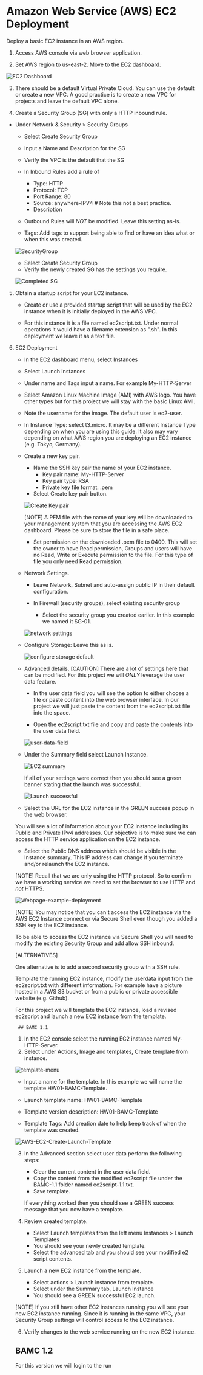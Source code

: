 # Amazon Web Service (AWS) EC2 Deployment

Deploy a basic EC2 instance in an AWS region.

1. Access AWS console via web browser application.

2. Set AWS region to us-east-2. Move to the EC2 dashboard.

![EC2 Dashboard](/graphics/aws-ec2-dashboard.png)

3. There should be a default Virtual Private Cloud. You can use the default or create a new VPC. A good practice is to create a new VPC for projects and leave the default VPC alone.

4. Create a Security Group (SG) with only a HTTP inbound rule.

- Under Network & Security > Security Groups
    - Select Create Security Group

    - Input a Name and Description for the SG

    - Verify the VPC is the default that the SG

    - In Inbound Rules add a rule of 
        - Type: HTTP
        - Protocol: TCP
        - Port Range: 80
        - Source: anywhere-IPV4 # Note this not a best practice. 
        - Description 

    - Outbound Rules will *NOT* be modified. Leave this setting as-is.

    - Tags: Add tags to support being able to find or have an idea what or when this was created. 

    ![SecurityGroup](/graphics/aws-security-group-01.png)

    - Select Create Security Group 
    - Verify the newly created SG has the settings you require.

    ![Completed SG](/graphics/completed-security-group.png)

5. Obtain a startup script for your EC2 instance.

    - Create or use a provided startup script that will be used by the EC2 instance when it is initially deployed in the AWS VPC.

    - For this instance it is a file named ec2script.txt. Under normal operations it would have a filename extension as ".sh". In this deployment we leave it as a text file. 

6. EC2 Deployment

    - In the EC2 dashboard menu, select Instances

    - Select Launch Instances

    - Under name and Tags input a name. For example My-HTTP-Server

    - Select Amazon Linux Machine Image (AMI) with AWS logo. You have other types but for this project we will stay with the basic Linux AMI.
    - Note the username for the image. The default user is ec2-user.

    - In Instance Type: select t3.micro. It may be a different Instance Type depending on when you are using this guide. It also may vary depending on what AWS region you are deploying an EC2 instance (e.g. Tokyo, Germany).

    - Create a new key pair. 
        - Name the SSH key pair the name of your EC2 instance.
            - Key pair name: My-HTTP-Server
            - Key pair type: RSA
            - Private key file format: .pem
        - Select Create key pair button.

        ![Create Key pair](/graphics/aws-ec2-create-key-pair.png)


        [NOTE] A PEM file with the name of your key will be downloaded to your management system that you are accessing the AWS EC2 dashboard. Please be sure to store the file in a safe place.

        - Set permission on the downloaded .pem file to 0400. This will set the owner to have Read permission, Groups and users will have no Read, Write or Execute permission to the file. For this type of file you only need Read permission.

    - Network Settings.
        - Leave Network, Subnet and auto-assign public IP in their default configuration.

        - In Firewall (security groups), select existing security group
            - Select the security group you created earlier. In this example we named it SG-01.

        ![network settings](/graphics/aws-ec2-network-settings.png)

    - Configure Storage: Leave this as is.

        ![configure storage default](/graphics/aws-ec2-configure-storage.png)

    - Advanced details.
        [CAUTION] There are a lot of settings here that can be modified. For this project we will *ONLY* leverage the user data feature.

        - In the user data field you will see the option to either choose a file or paste content into the web browser interface. In our project we will just paste the content from the ec2script.txt file into the space.

        - Open the ec2script.txt file and copy and paste the contents into the user data field.

        ![user-data-field](/graphics/aws-ec2-user-data-with-content.png)
    
    - Under the Summary field select Launch Instance. 

        ![EC2 summary](/graphics/aws-ec2-summary.png)

        If all of your settings were correct then you should see a green banner stating that the launch was successful.

        ![Launch successful](/graphics/aws-ec2-launch-successful.png)

    - Select the URL for the EC2 instance in the GREEN success popup in the web browser.

    You will see a lot of information about your EC2 instance including its Public and Private IPv4 addresses. Our objective is to make sure we can access the HTTP service application on the EC2 instance.

    - Select the Public DNS address which should be visible in the Instance summary. This IP address can change if you terminate and/or relaunch the EC2 instance.

    [NOTE] Recall that we are only using the HTTP protocol. So to confirm we have a working service we need to set the browser to use HTTP and *not* HTTPS.

    ![Webpage-example-deployment](/graphics/example-webpage.png)

    [NOTE] You may notice that you can't access the EC2 instance via the AWS EC2 Instance connect or via Secure Shell even though you added a SSH key to the EC2 instance.

    To be able to access the EC2 instance via Secure Shell you will need to modify the existing Security Group and add allow SSH inbound. 

    [ALTERNATIVES]

     One alternative is to add a second security group with a SSH rule.
     
     Template the running EC2 instance, modify the userdata input from the ec2script.txt with different information. For example have a picture hosted in a AWS S3 bucket or from a public or private accessible website (e.g. Github).
     
     For this project we will template the EC2 instance, load a revised ec2script and launch a new EC2 instance from the template.

        ## BAMC 1.1

   1. In the EC2 console select the running EC2 instance named My-HTTP-Server.    
   2. Select under Actions, Image and templates, Create template from instance.
   
   ![template-menu](/graphics/aws-ec2-create-template-menu-screenshot.png)

    - Input a name for the template. In this example we will name the template HW01-BAMC-Template.

    - Launch template name: HW01-BAMC-Template

    - Template version description: HW01-BAMC-Template

    - Template Tags: Add creation date to help keep track of when the template was created.

    ![AWS-EC2-Create-Launch-Template](/graphics/aws-ec2-create-launch-template.png)

    3. In the Advanced section select user data perform the following steps:
        - Clear the current content in the user data field.
        - Copy the content from the modified ec2script file under the BAMC-1.1 folder named ec2script-1.1.txt.
        - Save template.

        If everything worked then you should see a GREEN success message that you now have a template.

    

    4. Review created template.
        - Select Launch templates from the left menu Instances > Launch Templates        
        - You should see your newly created template.
        - Select the advanced tab and you should see your modified e2 script contents.

    5. Launch a new EC2 instance from the template.
        - Select actions > Launch instance from template.
        - Select under the Summary tab, Launch Instance
        - You should see a GREEN successful EC2 launch.

    [NOTE] If you still have other EC2 instances running you will see your new EC2 instance running. Since it is running in the same VPC, your Security Group settings will control access to the EC2 instance.

    6. Verify changes to the web service running on the new EC2 instance.

    ## BAMC 1.2
    
    For this version we will login to the run
